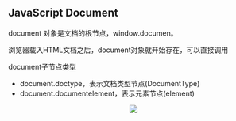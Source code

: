 ## JavaScript Document

document 对象是文档的根节点，window.documen。 

浏览器载入HTML文档之后，document对象就开始存在，可以直接调用

document子节点类型 

- document.doctype，表示文档类型节点(DocumentType)
- document.documentelement，表示元素节点(element)

<center>
  <img src = "https://image-static.segmentfault.com/3e/73/3e735111d819f409b2a85eecebf6cd43_articlex"/>
</center>





